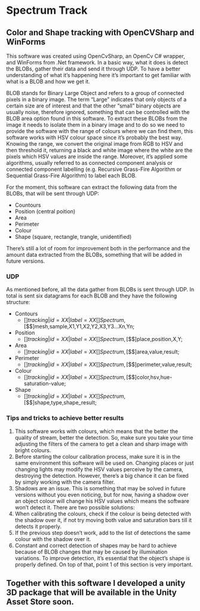 # Spectrum Track
## Color and Shape tracking with OpenCVSharp and WinForms
This software was created using OpenCvSharp, an OpenCv C# wrapper, and WinForms from .Net framework. In a basic way, what it does is detect the BLOBs, gather their data and send it through UDP. To have a better understanding of what it’s happening here it’s important to get familiar with what is a BLOB and how we get it.

BLOB stands for Binary Large Object and refers to a group of connected pixels in a binary image. The term “Large” indicates that only objects of a certain size are of interest and that the other “small” binary objects are usually noise, therefore ignored, something that can be controlled with the BLOB area option found in this software. To extract these BLOBs from the image it needs to isolate them in a binary image and to do so we need to provide the software with the range of colours where we can find them, this software works with HSV colour space since it’s probably the best way. Knowing the range, we convert the original image from RGB to HSV and then threshold it, returning a black and white image where the white are the pixels which HSV values are inside the range. Moreover, it’s applied some algorithms, usually referred to as connected component analysis or connected component labelling (e.g. Recursive Grass-Fire Algorithm or Sequential Grass-Fire Algorithm) to label each BLOB.

For the moment, this software can extract the following data from the BLOBs, that will be sent through UDP:
* Countours
* Position (central poition)
* Area
* Perimeter
* Colour
* Shape (square, rectangle, trangle, unidentified)

There’s still a lot of room for improvement both in the performance and the amount data extracted from the BLOBs, something that will be added in future versions.

### UDP
As mentioned before, all the data gather from BLOBs is sent through UDP. In total is sent six datagrams for each BLOB and they have the following structure:
* Contours
  * [$]tracking|id=XX|label=XX[$$]Spectrum,[$$$]mesh,sample,X1,Y1,X2,Y2,X3,Y3...Xn,Yn;
* Position
  * [$]tracking|id=XX|label=XX[$$]Spectrum,[$$$]place,position,X,Y;
* Area
  * [$]tracking|id=XX|label=XX[$$]Spectrum,[$$$]area,value,result;
* Perimeter
  * [$]tracking|id=XX|label=XX[$$]Spectrum,[$$$]perimeter,value,result;
* Colour
  * [$]tracking|id=XX|label=XX[$$]Spectrum,[$$$]color,hsv,hue-saturation-value;
* Shape
  * [$]tracking|id=XX|label=XX[$$]Spectrum,[$$$]shape,type,shape_result;
  
### Tips and tricks to achieve better results
1. This software works with colours, which means that the better the quality of stream, better the detection. So, make sure you take your time adjusting the filters of the camera to get a clean and sharp image with bright colours.
1. Before starting the colour calibration process, make sure it is in the same environment this software will be used on. Changing places or just changing lights may modify the HSV values perceive by the camera, destroying the detection. However, there’s a big chance it can be fixed by simply working with the camera filter.
1. Shadows are an issue. This is something that may be solved in future versions without you even noticing, but for now, having a shadow over an object colour will change his HSV values which means the software won’t detect it. There are two possible solutions:
  1. When calibrating the colours, check if the colour is being detected with the shadow over it, if not try moving both value and saturation bars till it detects it properly.
  1. If the previous step doesn’t work, add to the list of detections the same colour with the shadow over it.
1. Constant and correct detection of shapes may be hard to achieve because of BLOB changes that may be caused by illumination variations. To improve detection, it’s essential that the object’s shape is properly defined. On top of that, point 1 of this section is very important.

## Together with this software I developed a unity 3D package that will be available in the Unity Asset Store soon.
